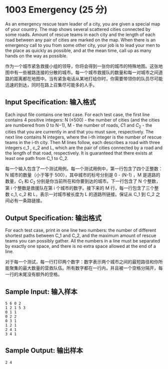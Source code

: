 # 1003 Emergency (25 分) 

As an emergency rescue team leader of a city, you are given a special map of your country. The map shows several scattered cities connected by some roads. Amount of rescue teams in each city and the length of each road between any pair of cities are marked on the map. When there is an emergency call to you from some other city, your job is to lead your men to the place as quickly as possible, and at the mean time, call up as many hands on the way as possible.

作为一个城市紧急救援小组的领导，你将会得到一张你的城市的特殊地图。这张地图中有一些被路连接的分散的城市。每一个城市救援队的数量和每一对城市之间道路的距离都在地图中。当有紧急电话从某地打给你时，你需要带领你的队员尽可能迅速的到达，同时在路上召集尽可能多的人手。

## Input Specification: 输入格式

Each input file contains one test case. For each test case, the first line contains 4 positive integers: N (≤500) - the number of cities (and the cities are numbered from 0 to N−1), M - the number of roads, $C_​1$ and $C_2$ - the cities that you are currently in and that you must save, respectively. The next line contains N integers, where the i-th integer is the number of rescue teams in the i-th city. Then M lines follow, each describes a road with three integers c_1 , c_2 and L, which are the pair of cities connected by a road and the length of that road, respectively. It is guaranteed that there exists at least one path from C_​1 to C_2.

每一个输入包含了一个测试用例。每一个测试用例中，第一行包含了四个正整数：N 城市的数量（小于等于 500），其中城市的标号分别是 0 - (N-1) ，M 是道路的数量，$C_1$ 和 $C_2$ 分别是你当前所在和你要到达的城市。下一行包含了 N 个整数，第 i 个整数是救援队在第 i 个城市的数字。接下来的 M 行，每一行包含了三个整数 c_1, c_2 和 L，表示一对城市被长度为 L 的道路所链接。保证从 C_1 到 C_2 之间必有一条路链接。

## Output Specification: 输出格式

For each test case, print in one line two numbers: the number of different shortest paths between C_​1 and C_2, and the maximum amount of rescue teams you can possibly gather. All the numbers in a line must be separated by exactly one space, and there is no extra space allowed at the end of a line.

对于每一个测试，每一行打印两个数字：数字表示两个城市之间的最短路径和你所能聚集的最大数量的营救队伍。所有数字都在一行内，并且被一个空格分隔开，每一行的末尾没有额外的空格。

## Sample Input: 输入样本

    5 6 0 2
    1 2 1 5 3
    0 1 1
    0 2 2
    0 3 1
    1 2 1
    2 4 1
    3 4 1

## Sample Output: 输出样本

    2 4